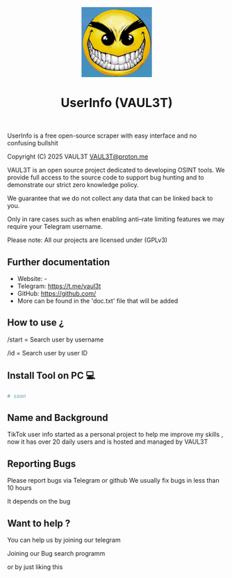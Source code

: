 <div align="center">
    <img src="IMG_0288.jpeg" width="32%">
    <h1>UserInfo (VAUL3T)</h1>
</div>
<br>

UserInfo is a free open-source scraper with easy interface and no confusing bullshit 

Copyright (C) 2025 VAUL3T
VAUL3T@proton.me

VAUL3T is an open source project dedicated to developing OSINT tools. We provide full access to the source code to support bug hunting and to demonstrate our strict zero
knowledge policy.

We guarantee that we do not collect any data that can be linked back to you.

Only in rare cases such as when enabling anti–rate limiting features we may require your Telegram username.

Please note: All our projects are licensed under (GPLv3) 

Further documentation
----------------------
- Website: - 
- Telegram: https://t.me/vaul3t
- GitHub: https://github.com/
- More can be found in the 'doc.txt' file that will be added

How to use ¿
----------------------
/start = Search user by username 

/id = Search user by user ID 

## Install Tool on PC 💻

```sh
# soon 
```

## Name and Background 
TikTok user info started as a personal project to help me improve my skills , now it has over 20 daily users and is hosted and managed by VAUL3T 

## Reporting Bugs  
Please report bugs via Telegram or github 
We usually fix bugs in less than 10 hours 

It depends on the bug 

## Want to help ?
You can help us by joining our telegram 

Joining our Bug search programm 


or by just liking this 

